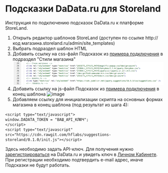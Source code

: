# Подсказки DaData.ru для Storeland

Инструкция по подключению подсказок DaData.ru к платформе StoreLand.

1. Открыть редактор шаблонов StoreLand (доступен по ссылке http://код магазина.storeland.ru/admin/site_templates)
2. Выбрать подраздел шаблон HTML
3. Добавить ссылку на css-файл Подсказок из [примера подключения](https://dadata.ru/suggestions/usage/) в подраздел "Стили магазина" 
![image](screenshots/css.png)
4. Добавить ссылку на js-файл Подсказок из [примера подключения](https://dadata.ru/suggestions/usage/) в конец шаблона 
![image]((screenshots/js.png))
5. Добавляем ссылку для инициализации скрипта на основных формах магазина в конец шаблона (под результат из шага 4):
```
<script type="text/javascript">
window.DADATA_TOKEN = "ВАШ_API_КЛЮЧ";
</script>
<script type="text/javascript" src="https://cdn.rawgit.com/hflabs/suggestions-storeland/0.1.0/init.js"></script>
```
Здесь необходимо задать API-ключ. Для получения нужно [зарегистрироваться](https://dadata.ru/#registration_popup) на DaData.ru и увидеть ключ в [Личном Кабинете](https://dadata.ru/profile/#info).
При регистрации необходимо подтвердить e-mail адрес, иначе Подсказки не будут работать.